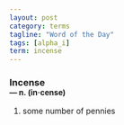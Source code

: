 ```yaml
---
layout: post
category: terms
tagline: "Word of the Day"
tags: [alpha_i]
term: incense
---
```


<h3>Incense<br/> <small>&mdash; n. (in<span>&middot;</span>cense)</small></h3>
<p><ol>
<li>some number of pennies</li>
</ol></p>
